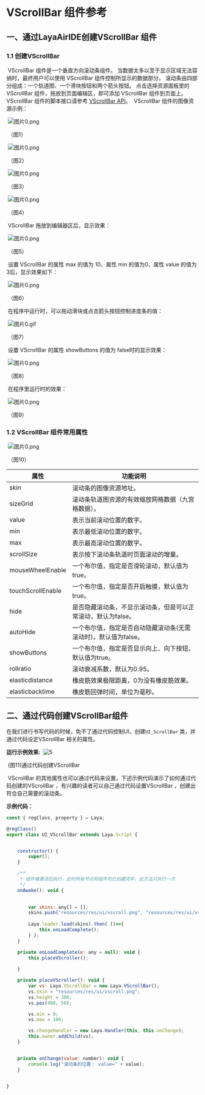 # VScrollBar 组件参考



## 一、通过LayaAirIDE创建VScrollBar 组件

### 1.1 创建VScrollBar 

 

​        VScrollBar 组件是一个垂直方向滚动条组件。
​        当数据太多以至于显示区域无法容纳时，最终用户可以使用 VScrollBar 组件控制所显示的数据部分。
​        滚动条由四部分组成：一个轨道图、一个滑块按钮和两个箭头按钮。
​        点击选择资源面板里的 VScrollBar 组件，拖放到页面编辑区，即可添加 VScrollBar 组件到页面上。
​        VScrollBar 组件的脚本接口请参考 [VScrollBar API](https://layaair2.ldc2.layabox.com/api2/Chinese/index.html?version=2.9.0beta&type=2D&category=UI&class=laya.ui.VScrollBar)。
​        VScrollBar 组件的图像资源示例：

​        ![图片0.png](img/1.png)<br/>

​    （图1）

​        ![图片0.png](img/2.png)<br/>

​    （图2）

​        ![图片0.png](img/3.png)<br/>

​    （图3）

​        ![图片0.png](img/4.png)<br/>

​    （图4）

 

​        VScrollBar 拖放到编辑器区后，显示效果：

​        ![图片0.png](img/5.png)<br/>

​    （图5）

​        设置 VScrollBar 的属性 max 的值为 10、属性 min 的值为0、属性 value 的值为3后，显示效果如下：

​        ![图片0.png](img/6.png)<br/>

​    （图6）

​        在程序中运行时，可以拖动滑块或点击箭头按钮控制进度条的值：

​        ![图片0.gif](gif/1.gif)<br/>

​    （图7）

​        设置 VScrollBar 的属性 showButtons 的值为 false时的显示效果：

​        ![图片0.png](img/7.png)<br/>

​    （图8）

​        在程序里运行时的效果：

​        ![图片0.png](gif/1.gif)<br/>

​    （图9）

### 1.2 VScrollBar 组件常用属性

​        ![图片0.png](img/8.png)<br/>

​    （图10）

 

| **属性**          | **功能说明**                                                 |
| ----------------- | ------------------------------------------------------------ |
| skin              | 滚动条的图像资源地址。                                       |
| sizeGrid          | 滚动条轨道图资源的有效缩放网格数据（九宫格数据）。           |
| value             | 表示当前滚动位置的数字。                                     |
| min               | 表示最低滚动位置的数字。                                     |
| max               | 表示最高滚动位置的数字。                                     |
| scrollSize        | 表示按下滚动条轨道时页面滚动的增量。                         |
| mouseWheelEnable  | 一个布尔值，指定是否滑轮滚动，默认值为true。                 |
| touchScrollEnable | 一个布尔值，指定是否开启触摸，默认值为true。                 |
| hide              | 是否隐藏滚动条，不显示滚动条，但是可以正常滚动，默认为false。 |
| autoHide          | 一个布尔值，指定是否自动隐藏滚动条(无需滚动时)，默认值为false。 |
| showButtons       | 一个布尔值，指定是否显示向上、向下按钮，默认值为true。       |
| rollratio         | 滚动衰减系数，默认为0.95。                                   |
| elasticdistance   | 橡皮筋效果极限距离，0为没有橡皮筋效果。                      |
| elasticbacktime   | 橡皮筋回弹时间，单位为毫秒。                                 |

 

 

##  二、通过代码创建VScrollBar组件 

​	在我们进行书写代码的时候，免不了通过代码控制UI，创建`UI_ScrollBar` 类，并通过代码设定VScrollBar 相关的属性。

**运行示例效果:**
​	![5](gif/3.gif)<br/>

​	(图11)通过代码创建VScrollBar 



​	VScrollBar 的其他属性也可以通过代码来设置，下述示例代码演示了如何通过代码创建的VScrollBar ，有兴趣的读者可以自己通过代码设置VScrollBar ，创建出符合自己需要的滚动条。

**示例代码：**

```javascript
const { regClass, property } = Laya;

@regClass()
export class UI_VScrollBar extends Laya.Script {


    constructor() {
        super();
    }

    /**
     * 组件被激活后执行，此时所有节点和组件均已创建完毕，此方法只执行一次
     */
    onAwake(): void {

      
		var skins: any[] = [];
		skins.push("resources/res/ui/vscroll.png", "resources/res/ui/vscroll$bar.png", "resources/res/ui/vscroll$down.png", "resources/res/ui/vscroll$up.png");
		
		Laya.loader.load(skins).then( ()=>{
            this.onLoadComplete();
        } );
	}

	private onLoadComplete(e: any = null): void {
		this.placeVScroller();
		
	}

	private placeVScroller(): void {
		var vs: Laya.VScrollBar = new Laya.VScrollBar();
		vs.skin = "resources/res/ui/vscroll.png";
		vs.height = 300;
		vs.pos(400, 50);

		vs.min = 0;
		vs.max = 100;

		vs.changeHandler = new Laya.Handler(this, this.onChange);
		this.owner.addChild(vs);
	}


	private onChange(value: number): void {
		console.log("滚动条的位置： value=" + value);
	}

 
}
```

